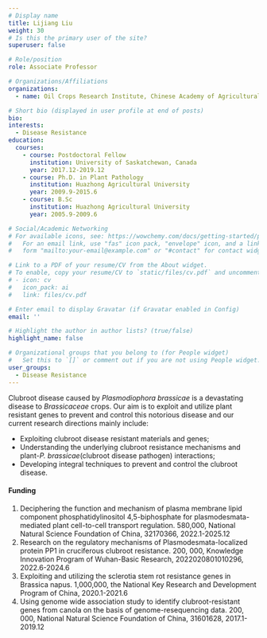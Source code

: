 ```yaml
---
# Display name
title: Lijiang Liu
weight: 30
# Is this the primary user of the site?
superuser: false

# Role/position
role: Associate Professor

# Organizations/Affiliations
organizations:
  - name: Oil Crops Research Institute, Chinese Academy of Agricultural Sciences

# Short bio (displayed in user profile at end of posts)
bio: 
interests:
  - Disease Resistance
education:
  courses:
    - course: Postdoctoral Fellow
      institution: University of Saskatchewan, Canada
      year: 2017.12-2019.12
    - course: Ph.D. in Plant Pathology
      institution: Huazhong Agricultural University
      year: 2009.9-2015.6
    - course: B.Sc
      institution: Huazhong Agricultural University
      year: 2005.9-2009.6

# Social/Academic Networking
# For available icons, see: https://wowchemy.com/docs/getting-started/page-builder/#icons
#   For an email link, use "fas" icon pack, "envelope" icon, and a link in the
#   form "mailto:your-email@example.com" or "#contact" for contact widget.

# Link to a PDF of your resume/CV from the About widget.
# To enable, copy your resume/CV to `static/files/cv.pdf` and uncomment the lines below.
# - icon: cv
#   icon_pack: ai
#   link: files/cv.pdf

# Enter email to display Gravatar (if Gravatar enabled in Config)
email: ''

# Highlight the author in author lists? (true/false)
highlight_name: false

# Organizational groups that you belong to (for People widget)
#   Set this to `[]` or comment out if you are not using People widget.
user_groups:
  - Disease Resistance
---
```


Clubroot disease caused by *Plasmodiophora brassicae* is a devastating disease to *Brassicaceae* crops. Our aim is to exploit and utilize plant resistant genes to prevent and control this notorious disease and our current research directions mainly include: 
- Exploiting clubroot disease resistant materials and genes; 
- Understanding the underlying clubroot resistance mechanisms and plant-*P. brassicae*(clubroot disease pathogen) interactions; 
- Developing integral techniques to prevent and control the clubroot disease.

#### Funding
1. Deciphering the function and mechanism of plasma membrane lipid component phosphatidylinositol 4,5-biphosphate for plasmodesmata-mediated plant cell-to-cell transport regulation. 580,000, National Natural Science Foundation of China, 32170366, 2022.1-2025.12
2. Research on the regulatory mechanisms of Plasmodesmata-localized protein PP1 in cruciferous clubroot resistance. 200, 000, Knowledge Innovation Program of Wuhan-Basic Research, 2022020801010296, 2022.6-2024.6
3. Exploiting and utilizing the sclerotia stem rot resistance genes in Brassica napus. 1,000,000, the National Key Research and Development Program of China, 2020.1-2021.6
4. Using genome wide association study to identify clubroot-resistant genes from canola on the basis of genome-resequencing data. 200, 000, National Natural Science Foundation of China, 31601628, 2017.1-2019.12
